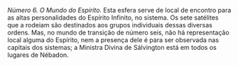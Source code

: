 ﻿<em>Número 6. O Mundo do Espírito.</em> Esta esfera serve de local de encontro para as altas personalidades do Espírito Infinito, no sistema. Os sete satélites que a rodeiam são destinados aos grupos individuais dessas diversas ordens. Mas, no mundo de transição de número seis, não há representação local alguma do Espírito, nem a presença dele é para ser observada nas capitais dos sistemas; a Ministra Divina de Sálvington está em todos os lugares de Nébadon.